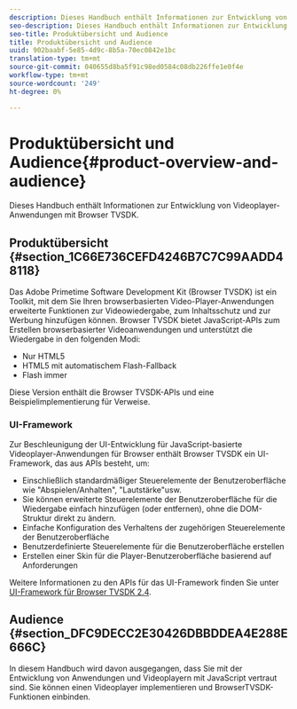 ```yaml
---
description: Dieses Handbuch enthält Informationen zur Entwicklung von Videoplayer-Anwendungen mit Browser TVSDK.
seo-description: Dieses Handbuch enthält Informationen zur Entwicklung von Videoplayer-Anwendungen mit Browser TVSDK.
seo-title: Produktübersicht und Audience
title: Produktübersicht und Audience
uuid: 902baabf-5e85-4d9c-8b5a-70ec0842e1bc
translation-type: tm+mt
source-git-commit: 040655d8ba5f91c98ed0584c08db226ffe1e0f4e
workflow-type: tm+mt
source-wordcount: '249'
ht-degree: 0%

---
```



# Produktübersicht und Audience{#product-overview-and-audience}

Dieses Handbuch enthält Informationen zur Entwicklung von Videoplayer-Anwendungen mit Browser TVSDK.

## Produktübersicht {#section_1C66E736CEFD4246B7C7C99AADD48118}

Das Adobe Primetime Software Development Kit (Browser TVSDK) ist ein Toolkit, mit dem Sie Ihren browserbasierten Video-Player-Anwendungen erweiterte Funktionen zur Videowiedergabe, zum Inhaltsschutz und zur Werbung hinzufügen können. Browser TVSDK bietet JavaScript-APIs zum Erstellen browserbasierter Videoanwendungen und unterstützt die Wiedergabe in den folgenden Modi:

* Nur HTML5
* HTML5 mit automatischem Flash-Fallback
* Flash immer

Diese Version enthält die Browser TVSDK-APIs und eine Beispielimplementierung für Verweise.

### UI-Framework

Zur Beschleunigung der UI-Entwicklung für JavaScript-basierte Videoplayer-Anwendungen für Browser enthält Browser TVSDK ein UI-Framework, das aus APIs besteht, um:

* Einschließlich standardmäßiger Steuerelemente der Benutzeroberfläche wie &quot;Abspielen/Anhalten&quot;, &quot;Lautstärke&quot;usw.
* Sie können erweiterte Steuerelemente der Benutzeroberfläche für die Wiedergabe einfach hinzufügen (oder entfernen), ohne die DOM-Struktur direkt zu ändern.
* Einfache Konfiguration des Verhaltens der zugehörigen Steuerelemente der Benutzeroberfläche
* Benutzerdefinierte Steuerelemente für die Benutzeroberfläche erstellen
* Erstellen einer Skin für die Player-Benutzeroberfläche basierend auf Anforderungen

Weitere Informationen zu den APIs für das UI-Framework finden Sie unter [UI-Framework für Browser TVSDK 2.4](https://help.adobe.com/en_US/primetime/api/psdk/btvsdk-ui-framework/index.html).

## Audience {#section_DFC9DECC2E30426DBBDDEA4E288E666C}

In diesem Handbuch wird davon ausgegangen, dass Sie mit der Entwicklung von Anwendungen und Videoplayern mit JavaScript vertraut sind. Sie können einen Videoplayer implementieren und BrowserTVSDK-Funktionen einbinden.